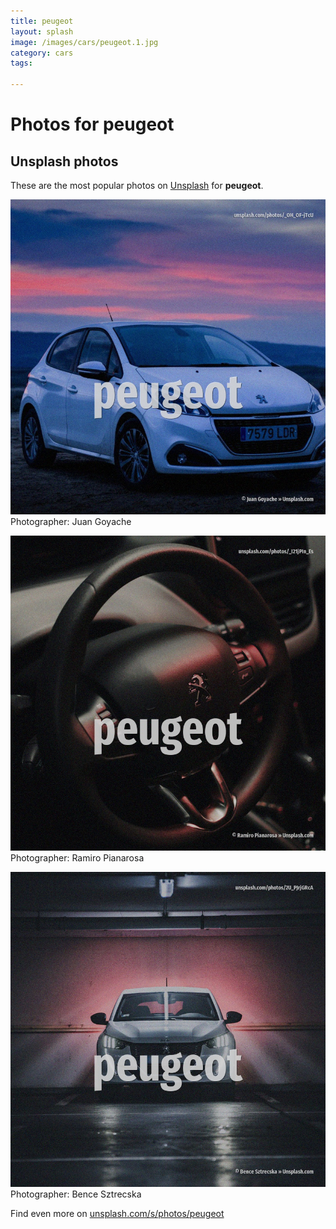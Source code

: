 ```yaml
---
title: peugeot
layout: splash
image: /images/cars/peugeot.1.jpg
category: cars
tags:

---
```

# Photos for peugeot
 
## Unsplash photos
These are the most popular photos on [Unsplash](https://unsplash.com) for **peugeot**.
 
![peugeot](/images/cars/peugeot.1.jpg)
Photographer:  Juan Goyache
 
![peugeot](/images/cars/peugeot.2.jpg)
Photographer:  Ramiro Pianarosa
 
![peugeot](/images/cars/peugeot.3.jpg)
Photographer:  Bence Sztrecska
 
Find even more on [unsplash.com/s/photos/peugeot](https://unsplash.com/s/photos/peugeot)
 
